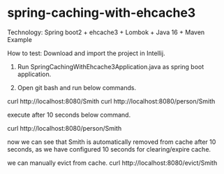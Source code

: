 # spring-caching-with-ehcache3
Technology: Spring boot2 + ehcache3 + Lombok + Java 16 + Maven Example


How to test:
Download and import the project in Intellij.

1) Run SpringCachingWithEhcache3Application.java as spring boot application.

2) Open git bash and run below commands.

curl http://localhost:8080/Smith
curl http://localhost:8080/person/Smith

execute after 10 seconds below command.

curl http://localhost:8080/person/Smith

now we can see that Smith is automatically removed from cache after 10 seconds, as we have configured 10 seconds for clearing/expire cache.


we can manually evict from cache.
curl http://localhost:8080/evict/Smith
